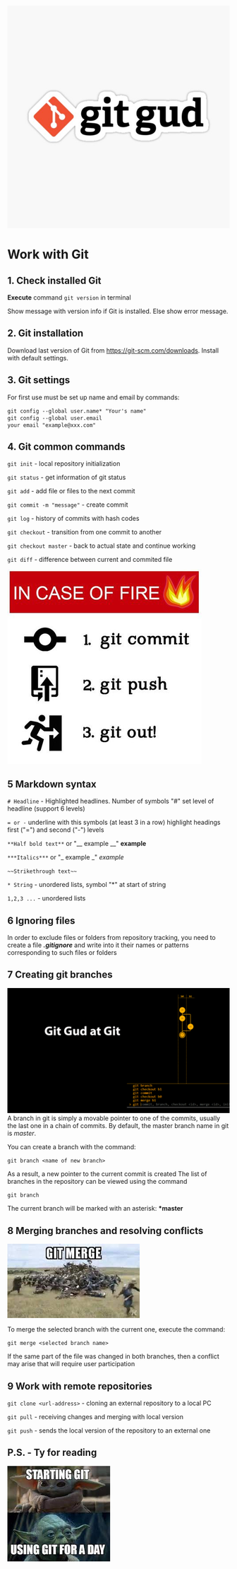![Logo](3image.jpg)
# Work with Git

## 1. Check installed Git
**Execute** command  `git version`  in terminal 

Show message with version info if Git is installed.
Else show error message.

## 2. Git installation
Download last version of Git from https://git-scm.com/downloads. Install with default settings.
## 3. Git settings
For first use must be set up name and email by commands:
```
git config --global user.name* "Your's name"
git config --global user.email
your email "example@xxx.com"
```
## 4. Git common commands
`git init` -  local repository initialization 

`git status` - get information of git status

`git add` - add file or files to the next commit

`git commit -m "message"` - create commit

`git log` - history of commits with hash codes

`git checkout` - transition from one commit to another

`git checkout master` - back to actual state and continue working

`git diff` - difference between current and commited file

![Alt text](1image.jpg)

## 5 Markdown syntax

`# Headline` - Highlighted headlines. Number of symbols "#" set level of headline (support 6 levels)

`= or -` underline with this symbols (at least 3 in a row) highlight headings first ("=") and second ("-") levels

`**Half bold text**`   or "__ example __" __example__

`***Italics***` or "_ example _" _example_

`~~Strikethrough text~~`

`* String` - unordered lists, symbol "*" at start of string

`1,2,3 ...` - unordered lists

## 6 Ignoring files
In order to exclude files or folders from repository tracking, you need to create a file ***.gitignore*** and write into it their names or patterns corresponding to such files or folders

## 7 Creating git branches
![Alt text](4image.jpg)
A branch in git is simply a movable pointer to one of the commits, usually the last one in a chain of commits.
By default, the master branch name in git is *master*.

You can create a branch with the command:
```
git branch <name of new branch>
```
As a result, a new pointer to the current commit is created
The list of branches in the repository can be viewed using the command
```
git branch
```
The current branch will be marked with an asterisk: **\*master**

## 8 Merging branches and resolving conflicts
![Alt text](5image.jpg)

To merge the selected branch with the current one, execute the command:
```
git merge <selected branch name>
```
If the same part of the file was changed in both branches, then a conflict may arise that will require user participation

## 9 Work with remote repositories
`git clone <url-address>` -  cloning an external repository to a local PC

`git pull` -  receiving changes and merging with local version 

`git push` - sends the local version of the repository to an external one

##  P.S. - Ty for reading
![Alt text](2image.jpg)
